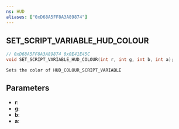```yaml
---
ns: HUD
aliases: ["0xD68A5FF8A3A89874"]
---
```

## SET_SCRIPT_VARIABLE_HUD_COLOUR

```c
// 0xD68A5FF8A3A89874 0x0E41E45C
void SET_SCRIPT_VARIABLE_HUD_COLOUR(int r, int g, int b, int a);
```

```
Sets the color of HUD_COLOUR_SCRIPT_VARIABLE
```

## Parameters
* **r**:
* **g**:
* **b**:
* **a**:


